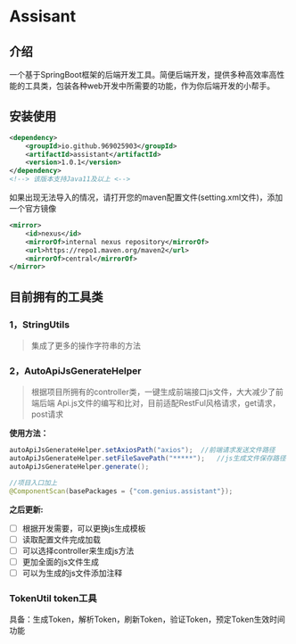 # Assisant



##  介绍

  一个基于SpringBoot框架的后端开发工具。简便后端开发，提供多种高效率高性能的工具类，包装各种web开发中所需要的功能，作为你后端开发的小帮手。

##  安装使用
```xml
<dependency>
    <groupId>io.github.969025903</groupId>
    <artifactId>assistant</artifactId>
    <version>1.0.1</version>
</dependency>
<!--> 该版本支持Java11及以上 <-->
```
如果出现无法导入的情况，请打开您的maven配置文件(setting.xml文件)，添加一个官方镜像
```xml
<mirror>
    <id>nexus</id>
    <mirrorOf>internal nexus repository</mirrorOf>
    <url>https://repo1.maven.org/maven2</url>
    <mirrorOf>central</mirrorOf>
</mirror>

```
## 目前拥有的工具类

### 1，StringUtils

> 集成了更多的操作字符串的方法

### 2，AutoApiJsGenerateHelper

> 根据项目所拥有的controller类，一键生成前端接口js文件，大大减少了前端后端 Api.js文件的编写和比对，目前适配RestFul风格请求，get请求，post请求

**使用方法：**

```java
autoApiJsGenerateHelper.setAxiosPath("axios");	//前端请求发送文件路径
autoApiJsGenerateHelper.setFileSavePath("*****");	//js生成文件保存路径
autoApiJsGenerateHelper.generate();
```

```java
//项目入口加上
@ComponentScan(basePackages = {"com.genius.assistant"});
```

**之后更新:**
- [ ] 根据开发需要，可以更换js生成模板
- [ ] 读取配置文件完成加载
- [ ] 可以选择controller来生成js方法
- [ ] 更加全面的js文件生成
- [ ] 可以为生成的js文件添加注释

### TokenUtil token工具
具备：生成Token，解析Token，刷新Token，验证Token，预定Token生效时间功能
